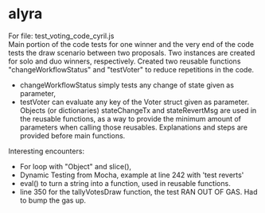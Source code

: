 # alyra
For file: test_voting_code_cyril.js \
Main portion of the code tests for one winner and the very end of the code tests the draw scenario between two proposals.
Two instances are created for solo and duo winners, respectively.
Created two reusable functions "changeWorkflowStatus" and "testVoter" to reduce repetitions in the code. 
- changeWorkflowStatus simply tests any change of state given as parameter,
- testVoter can evaluate any key of the Voter struct given as parameter.
Objects (or dictionaries) stateChangeTx and stateRevertMsg are used in the reusable functions, 
  as a way to provide the minimum amount of parameters when calling those reusables.
Explanations and steps are provided before main functions.

Interesting encounters:
- For loop with "Object" and slice(),
- Dynamic Testing from Mocha, example at line 242 with 'test reverts'
- eval() to turn a string into a function, used in reusable functions.
- line 350 for the tallyVotesDraw function, the test RAN OUT OF GAS. Had to bump the gas up.
